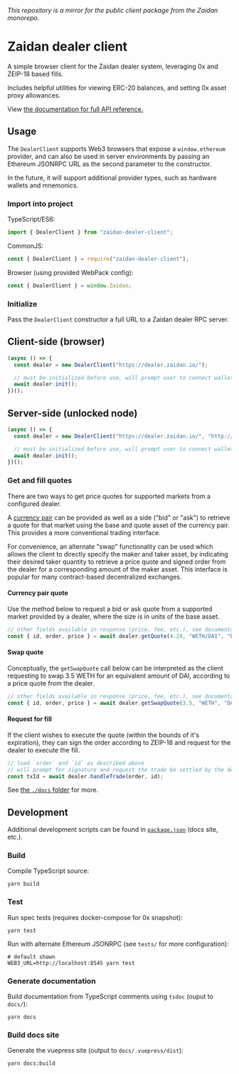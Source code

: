 _This repository is a mirror for the public client package from the Zaidan monorepo._

# Zaidan dealer client

A simple browser client for the Zaidan dealer system, leveraging 0x and ZEIP-18 based fills.

Includes helpful utilities for viewing ERC-20 balances, and setting 0x asset proxy allowances.

View [the documentation for full API reference.](./docs/classes/dealerclient.md)

## Usage

The `DealerClient` supports Web3 browsers that expose a `window.ethereum` provider, and can also be used in server environments by passing an Ethereum JSONRPC URL as the second parameter to the constructor.

In the future, it will support additional provider types, such as hardware wallets and mnemonics.

### Import into project
TypeScript/ES6:
```ts
import { DealerClient } from "zaidan-dealer-client";
```

CommonJS:
```js
const { DealerClient } = require("zaidan-dealer-client");
```

Browser (using provided WebPack config):
```js
const { DealerClient } = window.Zaidan;
```

### Initialize
Pass the `DealerClient` constructor a full URL to a Zaidan dealer RPC server.

## Client-side (browser)
```typescript
(async () => {
  const dealer = new DealerClient("https://dealer.zaidan.io/");

  // must be initialized before use, will prompt user to connect wallet
  await dealer.init();
})();
```

## Server-side (unlocked node)
```typescript
(async () => {
  const dealer = new DealerClient("https://dealer.zaidan.io/", "http://localhost:8545");

  // must be initialized before use, will prompt user to connect wallet
  await dealer.init();
})();
```

### Get and fill quotes

There are two ways to get price quotes for supported markets from a configured dealer.

A [currency pair](https://en.wikipedia.org/wiki/Currency_pair) can be provided as well as a side ("bid" or "ask") to retrieve a quote for that market using the base and quote asset of the currency pair. This provides a more conventional trading interface.

For convenience, an alternate "swap" functionality can be used which allows the client to directly specify the maker and taker asset, by indicating their desired taker quantity to retrieve a price quote and signed order from the dealer for a corresponding amount of the maker asset. This interface is popular for many contract-based decentralized exchanges.

#### Currency pair quote
Use the method below to request a bid or ask quote from a supported market provided by a dealer, where the size is in units of the base asset.

```typescript
// other fields available in response (price, fee, etc.), see documentation
const { id, order, price } = await dealer.getQuote(4.24, "WETH/DAI", "bid");
```

#### Swap quote

Conceptually, the `getSwapQuote` call below can be interpreted as the client requesting to swap 3.5 WETH for an equivalent amount of DAI, according to a price quote from the dealer.

```typescript
// other fields available in response (price, fee, etc.), see documentation
const { id, order, price } = await dealer.getSwapQuote(3.5, "WETH", "DAI");
```

#### Request for fill
If the client wishes to execute the quote (within the bounds of it's expiration), they can sign the order according to ZEIP-18 and request for the dealer to execute the fill.

```typescript
// load `order` and `id` as described above
// will prompt for signature and request the trade be settled by the dealer
const txId = await dealer.handleTrade(order, id);
```

See [the `./docs` folder](./docs) for more.

## Development

Additional development scripts can be found in [`package.json`](./package.json) (docs site, etc.).

### Build

Compile TypeScript source:

```
yarn build
```

### Test

Run spec tests (requires docker-compose for 0x snapshot):

```
yarn test
```

Run with alternate Ethereum JSONRPC (see `tests/` for more configuration):

```shell
# default shown
WEB3_URL=http://localhost:8545 yarn test
```

### Generate documentation

Build documentation from TypeScript comments using `tsdoc` (ouput to `docs/`):

```
yarn docs
```

### Build docs site

Generate the vuepress site (output to `docs/.vuepress/dist`):

```
yarn docs:build
```